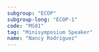 ```yaml
---
subgroup: "ECOP"
subgroup-long: "ECOP-1"
code: "MS01"
tag: "Minisymposium Speaker"
name: "Nancy Rodriguez"
---
```

